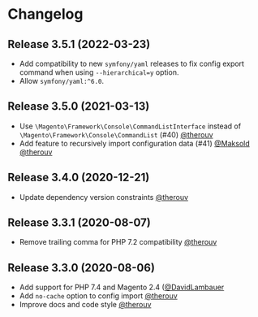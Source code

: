 # Changelog

## Release 3.5.1 (2022-03-23)

* Add compatibility to new `symfony/yaml` releases to fix config export command when using `--hierarchical=y` option.
* Allow `symfony/yaml:^6.0`.

## Release 3.5.0 (2021-03-13)

* Use `\Magento\Framework\Console\CommandListInterface` instead of `\Magento\Framework\Console\CommandList` (#40) [@therouv](https://github.com/therouv)
* Add feature to recursively import configuration data (#41) [@Maksold](https://github.com/Maksold) [@therouv](https://github.com/therouv)

## Release 3.4.0 (2020-12-21)

* Update dependency version constraints [@therouv](https://github.com/therouv)


## Release 3.3.1 (2020-08-07)

* Remove trailing comma for PHP 7.2 compatibility [@therouv](https://github.com/therouv)


## Release 3.3.0 (2020-08-06)

* Add support for PHP 7.4 and Magento 2.4 ([@DavidLambauer](https://github.com/DavidLambauer)
* Add `no-cache` option to config import [@therouv](https://github.com/therouv)
* Improve docs and code style [@therouv](https://github.com/therouv)
